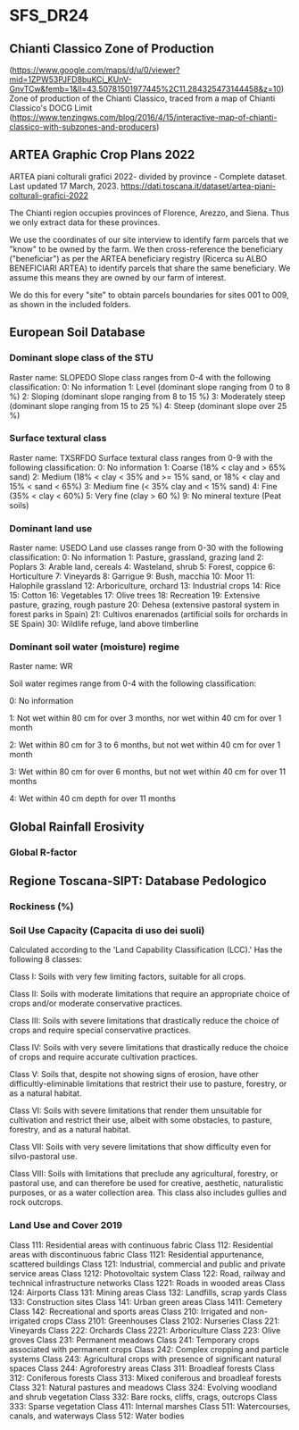 # SFS_DR24

## Chianti Classico Zone of Production
(https://www.google.com/maps/d/u/0/viewer?mid=1ZPW53PJFD8buKCi_KUnV-GnvTCw&femb=1&ll=43.50781501977445%2C11.284325473144458&z=10) 
Zone of production of the Chianti Classico, traced from a map of Chianti Classico's DOCG Limit (https://www.tenzingws.com/blog/2016/4/15/interactive-map-of-chianti-classico-with-subzones-and-producers) 


## ARTEA Graphic Crop Plans 2022
ARTEA piani colturali grafici 2022- divided by province - Complete dataset. Last updated 17 March, 2023.
https://dati.toscana.it/dataset/artea-piani-colturali-grafici-2022 

The Chianti region occupies provinces of Florence, Arezzo, and Siena. Thus we only extract data for these provinces. 

We use the coordinates of our site interview to identify farm parcels that we "know" to be owned by the farm. We then cross-reference the beneficiary ("beneficiar") as per the ARTEA beneficiary registry (Ricerca su ALBO BENEFICIARI ARTEA) to identify parcels that share the same beneficiary. We assume this means they are owned by our farm of interest. 

We do this for every "site" to obtain parcels boundaries for sites 001 to 009, as shown in the included folders. 

## European Soil Database

### Dominant slope class of the STU
Raster name: SLOPEDO
Slope class ranges from 0-4 with the following classification:
0: No information
1: Level (dominant slope ranging from 0 to 8 %)
2: Sloping (dominant slope ranging from 8 to 15 %)
3: Moderately steep (dominant slope ranging from 15 to 25 %)
4: Steep (dominant slope over 25 %)

### Surface textural class
Raster name: TXSRFDO
Surface textural class ranges from 0-9 with the following classification:
0: No information
1: Coarse (18% < clay and > 65% sand)
2: Medium (18% < clay < 35% and >= 15% sand, or 18% < clay and 15% < sand < 65%)
3: Medium fine (< 35% clay and < 15% sand)
4: Fine (35% < clay < 60%)
5: Very fine (clay > 60 %)
9: No mineral texture (Peat soils)


### Dominant land use
Raster name: USEDO
Land use classes range from 0-30 with the following classification:
0: No information
1: Pasture, grassland, grazing land
2: Poplars
3: Arable land, cereals
4: Wasteland, shrub
5: Forest, coppice
6: Horticulture
7: Vineyards
8: Garrigue
9: Bush, macchia
10: Moor
11: Halophile grassland
12: Arboriculture, orchard
13: Industrial crops
14: Rice
15: Cotton
16: Vegetables
17: Olive trees
18: Recreation
19: Extensive pasture, grazing, rough pasture
20: Dehesa (extensive pastoral system in forest parks in Spain)
21: Cultivos enarenados (artificial soils for orchards in SE Spain)
30: Wildlife refuge, land above timberline

### Dominant soil water (moisture) regime
Raster name: WR

Soil water regimes range from 0-4 with the following classification:

0: No information

1: Not wet within 80 cm for over 3 months, nor wet within 40 cm for over 1 month

2: Wet within 80 cm for 3 to 6 months, but not wet within 40 cm for over 1 month

3: Wet within 80 cm for over 6 months, but not wet within 40 cm for over 11 months

4: Wet within 40 cm depth for over 11 months

## Global Rainfall Erosivity 
### Global R-factor

## Regione Toscana-SIPT: Database Pedologico 
### Rockiness (%)

### Soil Use Capacity (Capacita di uso dei suoli)
Calculated according to the 'Land Capability Classification (LCC).' Has the following 8 classes:

Class I: Soils with very few limiting factors, suitable for all crops.

Class II: Soils with moderate limitations that require an appropriate choice of crops and/or moderate conservative practices.

Class III: Soils with severe limitations that drastically reduce the choice of crops and require special conservative practices.

Class IV: Soils with very severe limitations that drastically reduce the choice of crops and require accurate cultivation practices.

Class V: Soils that, despite not showing signs of erosion, have other difficultly-eliminable limitations that restrict their use to pasture, forestry, or as a natural habitat.

Class VI: Soils with severe limitations that render them unsuitable for cultivation and restrict their use, albeit with some obstacles, to pasture, forestry, and as a natural habitat.

Class VII: Soils with very severe limitations that show difficulty even for silvo-pastoral use.

Class VIII: Soils with limitations that preclude any agricultural, forestry, or pastoral use, and can therefore be used for creative, aesthetic, naturalistic purposes, or as a water collection area. This class also includes gullies and rock outcrops.


### Land Use and Cover 2019

Class 111: Residential areas with continuous fabric
Class 112: Residential areas with discontinuous fabric
Class 1121: Residential appurtenance, scattered buildings
Class 121: Industrial, commercial and public and private service areas
Class 1212: Photovoltaic system
Class 122: Road, railway and technical infrastructure networks
Class 1221: Roads in wooded areas
Class 124: Airports
Class 131: Mining areas
Class 132: Landfills, scrap yards
Class 133: Construction sites
Class 141: Urban green areas
Class 1411: Cemetery
Class 142: Recreational and sports areas
Class 210: Irrigated and non-irrigated crops
Class 2101: Greenhouses
Class 2102: Nurseries
Class 221: Vineyards
Class 222: Orchards
Class 2221: Arboriculture
Class 223: Olive groves
Class 231: Permanent meadows
Class 241: Temporary crops associated with permanent crops
Class 242: Complex cropping and particle systems
Class 243: Agricultural crops with presence of significant natural spaces
Class 244: Agroforestry areas
Class 311: Broadleaf forests
Class 312: Coniferous forests
Class 313: Mixed coniferous and broadleaf forests
Class 321: Natural pastures and meadows
Class 324: Evolving woodland and shrub vegetation
Class 332: Bare rocks, cliffs, crags, outcrops
Class 333: Sparse vegetation
Class 411: Internal marshes
Class 511: Watercourses, canals, and waterways
Class 512: Water bodies

